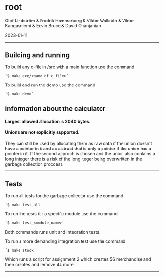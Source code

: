 # root

Olof Lindström & Fredrik Hammarberg & Viktor Wallstén & Viktor Kangasniemi & Edvin Bruce & David Ohanjanian

2023-01-11

---

## Building and running

To build any c-file in /src with a main function use the command

	´$ make exe/<name_of_c_file>´

To build and run the demo use the command

	´$ make demo´

## Information about the calculator
#### Largest allowed allocation is 2040 bytes.
#### Unions are not explicitly supported.
They can still be used by allocating them as raw data if the union doesn't have a pointer in it and as a struct 
that is only a pointer if the union has a pointer in it. If the second approch is chosen and the union also contains
a long integer there is a risk of the long iteger being overwritten in the garbage collection proccess.

---

##  Tests

To run all tests for the garbage collector use the command

	´$ make test_all´
  
To run the tests for a specific module use the command

	´$ make test_<module_name>´

Both commands runs unit and integration tests.

To run a more demanding integration test use the command

	´$ make stock´
	
Which runs a script for assignment 2 which creates 56 merchandise and then creates and remove 44 more.

---
